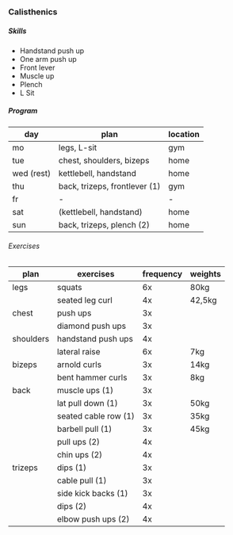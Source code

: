 ### Calisthenics

##### Skills

-   Handstand push up
-   One arm push up
-   Front lever
-   Muscle up
-   Plench
-   L Sit

##### Program

| day        | plan                          | location |
| ---------- | ----------------------------- | -------- |
| mo         | legs, L-sit                   | gym      |
| tue        | chest, shoulders, bizeps      | home     |
| wed (rest) | kettlebell, handstand         | home     |
| thu        | back, trizeps, frontlever (1) | gym      |
| fr         | -                             | -        |
| sat        | (kettlebell, handstand)       | home     |
| sun        | back, trizeps, plench (2)     | home     |

###### Exercises

| plan      | exercises            | frequency | weights |
| --------- | -------------------- | --------- | ------- |
| legs      | squats               | 6x        | 80kg    |
|           | seated leg curl      | 4x        | 42,5kg  |
| chest     | push ups             | 3x        |         |
|           | diamond push ups     | 3x        |         |
| shoulders | handstand push ups   | 4x        |         |
|           | lateral raise        | 6x        | 7kg     |
| bizeps    | arnold curls         | 3x        | 14kg    |
|           | bent hammer curls    | 3x        | 8kg     |
| back      | muscle ups (1)       | 3x        |         |
|           | lat pull down (1)    | 3x        | 50kg    |
|           | seated cable row (1) | 3x        | 35kg    |
|           | barbell pull (1)     | 3x        | 45kg    |
|           | pull ups (2)         | 4x        |         |
|           | chin ups (2)         | 4x        |         |
| trizeps   | dips (1)             | 3x        |         |
|           | cable pull (1)       | 3x        |         |
|           | side kick backs (1)  | 3x        |         |
|           | dips (2)             | 4x        |         |
|           | elbow push ups (2)   | 4x        |         |
